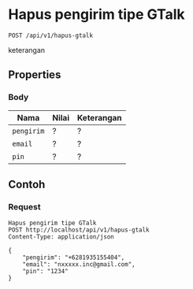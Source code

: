 # Hapus pengirim tipe GTalk
```http
POST /api/v1/hapus-gtalk
```
keterangan
## Properties
### Body
Nama  | Nilai | Keterangan
--- | --- | ---
<code>pengirim</code> | ? | ?
<code>email</code> | ? | ?
<code>pin</code> | ? | ?

## Contoh

### Request
```http
Hapus pengirim tipe GTalk
POST http://localhost/api/v1/hapus-gtalk
Content-Type: application/json

{
    "pengirim": "+6281935155404",
    "email": "nxxxxx.inc@gmail.com",
    "pin": "1234"
}
```
